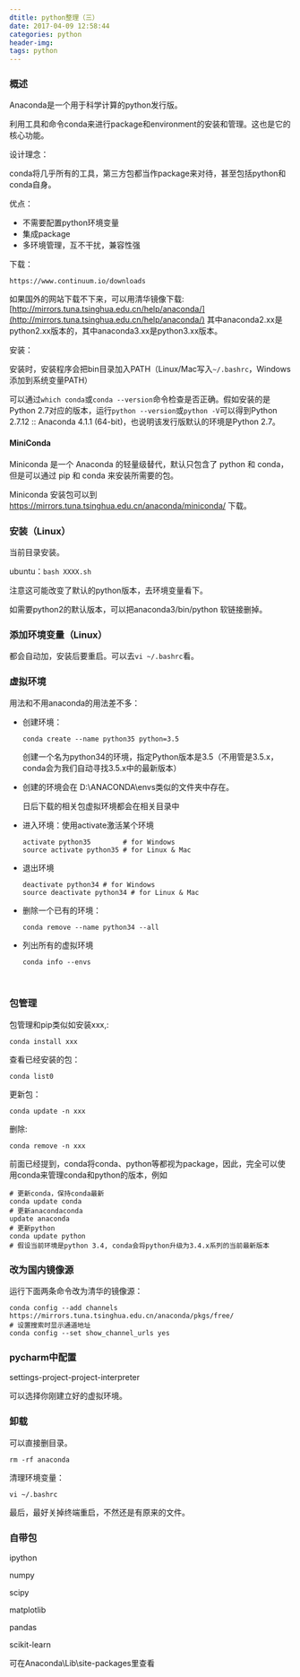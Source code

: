 ```yaml
---
dtitle: python整理（三）
date: 2017-04-09 12:58:44
categories: python
header-img: 
tags: python
---
```


### 概述

Anaconda是一个用于科学计算的python发行版。

利用工具和命令conda来进行package和environment的安装和管理。这也是它的核心功能。

设计理念：

conda将几乎所有的工具，第三方包都当作package来对待，甚至包括python和conda自身。

优点：

* 不需要配置python环境变量
* 集成package
* 多环境管理，互不干扰，兼容性强


下载：

```
https://www.continuum.io/downloads
```

如果国外的网站下载不下来，可以用清华镜像下载:
[http://mirrors.tuna.tsinghua.edu.cn/help/anaconda/](http://mirrors.tuna.tsinghua.edu.cn/help/anaconda/)
其中anaconda2.xx是python2.xx版本的，其中anaconda3.xx是python3.xx版本。

安装：

安装时，安装程序会把bin目录加入PATH（Linux/Mac写入`~/.bashrc`，Windows添加到系统变量PATH）

可以通过`which conda`或`conda --version`命令检查是否正确。假如安装的是Python 2.7对应的版本，运行`python --version`或`python -V`可以得到Python 2.7.12 :: Anaconda 4.1.1 (64-bit)，也说明该发行版默认的环境是Python 2.7。



#### MiniConda

Miniconda 是一个 Anaconda 的轻量级替代，默认只包含了 python 和 conda，但是可以通过 pip 和 conda 来安装所需要的包。

Miniconda 安装包可以到 https://mirrors.tuna.tsinghua.edu.cn/anaconda/miniconda/ 下载。



### 安装（Linux）

当前目录安装。

ubuntu：`bash XXXX.sh`

注意这可能改变了默认的python版本，去环境变量看下。

如需要python2的默认版本，可以把anaconda3/bin/python 软链接删掉。



### 添加环境变量（Linux）

都会自动加，安装后要重启。可以去`vi ~/.bashrc`看。



### 虚拟环境

用法和不用anaconda的用法差不多：

* 创建环境：

  `conda create --name python35 python=3.5`

  创建一个名为python34的环境，指定Python版本是3.5（不用管是3.5.x，conda会为我们自动寻找3.5.x中的最新版本）


* 创建的环境会在 D:\ANACONDA\envs类似的文件夹中存在。

  日后下载的相关包虚拟环境都会在相关目录中

* 进入环境：使用activate激活某个环境

  ```
  activate python35        # for Windows
  source activate python35 # for Linux & Mac
  ```

* 退出环境

  ```
  deactivate python34 # for Windows
  source deactivate python34 # for Linux & Mac
  ```

* 删除一个已有的环境：

  `conda remove --name python34 --all`

* 列出所有的虚拟环境

  `conda info --envs`

  ​



### 包管理

包管理和pip类似如安装xxx,:

`conda install xxx`

查看已经安装的包：

`conda list0`

更新包：

`conda update -n xxx`

删除:

`conda remove -n xxx`



前面已经提到，conda将conda、python等都视为package，因此，完全可以使用conda来管理conda和python的版本，例如

```
# 更新conda，保持conda最新
conda update conda 
# 更新anacondaconda 
update anaconda 
# 更新python
conda update python
# 假设当前环境是python 3.4, conda会将python升级为3.4.x系列的当前最新版本

```



### 改为国内镜像源

运行下面两条命令改为清华的镜像源：

```
conda config --add channels https://mirrors.tuna.tsinghua.edu.cn/anaconda/pkgs/free/
# 设置搜索时显示通道地址
conda config --set show_channel_urls yes
```



### pycharm中配置

settings-project-project-interpreter

可以选择你刚建立好的虚拟环境。



### 卸载

可以直接删目录。

`rm -rf anaconda`

清理环境变量：

`vi ~/.bashrc`

最后，最好关掉终端重启，不然还是有原来的文件。



### 自带包

ipython

numpy

scipy

matplotlib

pandas

scikit-learn

可在Anaconda\Lib\site-packages里查看